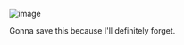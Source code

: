 ![image](https://github.com/MedicMedic/Marianne-s-Insane-Ramblings/assets/142379309/29b470d2-fa5a-4e9c-b808-6cba7c0c12f3)

Gonna save this because I'll definitely forget.
